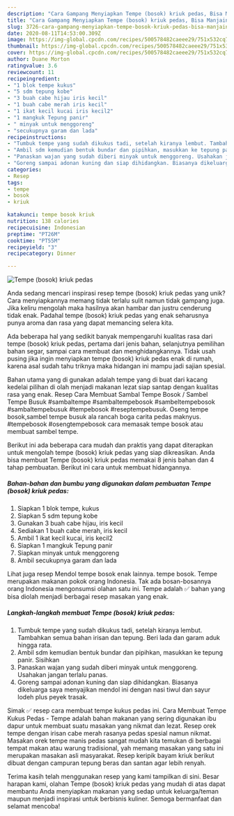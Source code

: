 ```yaml
---
description: "Cara Gampang Menyiapkan Tempe (bosok) kriuk pedas, Bisa Manjain Lidah"
title: "Cara Gampang Menyiapkan Tempe (bosok) kriuk pedas, Bisa Manjain Lidah"
slug: 3726-cara-gampang-menyiapkan-tempe-bosok-kriuk-pedas-bisa-manjain-lidah
date: 2020-08-11T14:53:00.309Z
image: https://img-global.cpcdn.com/recipes/500578482caeee29/751x532cq70/tempe-bosok-kriuk-pedas-foto-resep-utama.jpg
thumbnail: https://img-global.cpcdn.com/recipes/500578482caeee29/751x532cq70/tempe-bosok-kriuk-pedas-foto-resep-utama.jpg
cover: https://img-global.cpcdn.com/recipes/500578482caeee29/751x532cq70/tempe-bosok-kriuk-pedas-foto-resep-utama.jpg
author: Duane Morton
ratingvalue: 3.6
reviewcount: 11
recipeingredient:
- "1 blok tempe kukus"
- "5 sdm tepung kobe"
- "3 buah cabe hijau iris kecil"
- "1 buah cabe merah iris kecil"
- "1 ikat kecil kucai iris kecil2"
- "1 mangkuk Tepung panir"
- " minyak untuk menggoreng"
- "secukupnya garam dan lada"
recipeinstructions:
- "Tumbuk tempe yang sudah dikukus tadi, setelah kiranya lembut. Tambahkan semua bahan irisan dan tepung. Beri lada dan garam aduk hingga rata."
- "Ambil sdm kemudian bentuk bundar dan pipihkan, masukkan ke tepung panir. Sisihkan"
- "Panaskan wajan yang sudah diberi minyak untuk menggoreng. Usahakan jangan terlalu panas."
- "Goreng sampai adonan kuning dan siap dihidangkan. Biasanya dikeluarga saya menyajikan mendol ini dengan nasi tiwul dan sayur lodeh plus peyek trasak."
categories:
- Resep
tags:
- tempe
- bosok
- kriuk

katakunci: tempe bosok kriuk 
nutrition: 138 calories
recipecuisine: Indonesian
preptime: "PT26M"
cooktime: "PT55M"
recipeyield: "3"
recipecategory: Dinner

---
```



![Tempe (bosok) kriuk pedas](https://img-global.cpcdn.com/recipes/500578482caeee29/751x532cq70/tempe-bosok-kriuk-pedas-foto-resep-utama.jpg)

Anda sedang mencari inspirasi resep tempe (bosok) kriuk pedas yang unik? Cara menyiapkannya memang tidak terlalu sulit namun tidak gampang juga. Jika keliru mengolah maka hasilnya akan hambar dan justru cenderung tidak enak. Padahal tempe (bosok) kriuk pedas yang enak seharusnya punya aroma dan rasa yang dapat memancing selera kita.

Ada beberapa hal yang sedikit banyak mempengaruhi kualitas rasa dari tempe (bosok) kriuk pedas, pertama dari jenis bahan, selanjutnya pemilihan bahan segar, sampai cara membuat dan menghidangkannya. Tidak usah pusing jika ingin menyiapkan tempe (bosok) kriuk pedas enak di rumah, karena asal sudah tahu triknya maka hidangan ini mampu jadi sajian spesial.

Bahan utama yang di gunakan adalah tempe yang di buat dari kacang kedelai pilihan di olah menjadi makanan lezat siap santap dengan kualitas rasa yang enak. Resep Cara Membuat Sambal Tempe Bosok / Sambel Tempe Busuk #sambaltempe #sambaltempebosok #sambeltempebosok #sambaltempebusuk #tempebosok #reseptempebusuk. Oseng tempe bosok,sambel tempe busuk ala rancah boga carita pedas maknyus. #tempebosok #osengtempebosok cara memasak tempe bosok atau membuat sambel tempe.


Berikut ini ada beberapa cara mudah dan praktis yang dapat diterapkan untuk mengolah tempe (bosok) kriuk pedas yang siap dikreasikan. Anda bisa membuat Tempe (bosok) kriuk pedas memakai 8 jenis bahan dan 4 tahap pembuatan. Berikut ini cara untuk membuat hidangannya.

<!--inarticleads1-->

##### Bahan-bahan dan bumbu yang digunakan dalam pembuatan Tempe (bosok) kriuk pedas:

1. Siapkan 1 blok tempe, kukus
1. Siapkan 5 sdm tepung kobe
1. Gunakan 3 buah cabe hijau, iris kecil
1. Sediakan 1 buah cabe merah, iris kecil
1. Ambil 1 ikat kecil kucai, iris kecil2
1. Siapkan 1 mangkuk Tepung panir
1. Siapkan  minyak untuk menggoreng
1. Ambil secukupnya garam dan lada


Lihat juga resep Mendol tempe bosok enak lainnya. tempe bosok. Tempe merupakan makanan pokok orang Indonesia. Tak ada bosan-bosannya orang Indonesia mengonsumsi olahan satu ini. Tempe adalah ✅ bahan yang bisa diolah menjadi berbagai resep masakan yang enak. 

<!--inarticleads2-->

##### Langkah-langkah membuat Tempe (bosok) kriuk pedas:

1. Tumbuk tempe yang sudah dikukus tadi, setelah kiranya lembut. Tambahkan semua bahan irisan dan tepung. Beri lada dan garam aduk hingga rata.
1. Ambil sdm kemudian bentuk bundar dan pipihkan, masukkan ke tepung panir. Sisihkan
1. Panaskan wajan yang sudah diberi minyak untuk menggoreng. Usahakan jangan terlalu panas.
1. Goreng sampai adonan kuning dan siap dihidangkan. Biasanya dikeluarga saya menyajikan mendol ini dengan nasi tiwul dan sayur lodeh plus peyek trasak.


Simak ✅ resep cara membuat tempe kukus pedas ini. Cara Membuat Tempe Kukus Pedas - Tempe adalah bahan makanan yang sering digunakan ibu dapur untuk membuat suatu masakan yang nikmat dan lezat. Resep orek tempe dengan irisan cabe merah rasanya pedas spesial namun nikmat. Masakan orek tempe manis pedas sangat mudah kita temukan di berbagai tempat makan atau warung tradisional, yah memang masakan yang satu ini merupakan masakan asli masyarakat. Resep keripik bayam kriuk berikut dibuat dengan campuran tepung beras dan santan agar lebih renyah. 

Terima kasih telah menggunakan resep yang kami tampilkan di sini. Besar harapan kami, olahan Tempe (bosok) kriuk pedas yang mudah di atas dapat membantu Anda menyiapkan makanan yang sedap untuk keluarga/teman maupun menjadi inspirasi untuk berbisnis kuliner. Semoga bermanfaat dan selamat mencoba!
